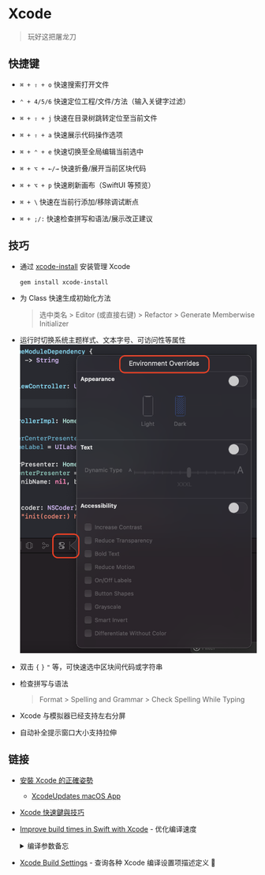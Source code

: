 # Xcode

> 玩好这把屠龙刀

## 快捷键

- `⌘ + ⇧ + o` 快速搜索打开文件

- `⌃ + 4/5/6` 快速定位工程/文件/方法（输入关键字过滤）

- `⌘ + ⇧ + j` 快速在目录树跳转定位至当前文件

- `⌘ + ⇧ + a` 快速展示代码操作选项

- `⌘ + ⌃ + e` 快速切换至全局编辑当前选中

- `⌘ + ⌥ + ←/→` 快速折叠/展开当前区块代码

- `⌘ + ⌥ + p` 快速刷新画布（SwiftUI 等预览）

- `⌘ + \` 快速在当前行添加/移除调试断点


- `⌘ + ;/:` 快速检查拼写和语法/展示改正建议


## 技巧

- 通过 [xcode-install](https://github.com/xcpretty/xcode-install) 安装管理 Xcode
    ```sh
    gem install xcode-install
    ```
- 为 Class 快速生成初始化方法
    
    > 选中类名 > Editor (或直接右键) > Refactor > Generate Memberwise Initializer

- 运行时切换系统主题样式、文本字号、可访问性等属性
    ![Xcode-Environment Overrides](./assets/xcode_environment_overrides.png)

- 双击 `{` `}` `"` 等，可快速选中区块间代码或字符串

- 检查拼写与语法
    > Format > Spelling and Grammar > Check Spelling While Typing

- Xcode 与模拟器已经支持左右分屏

- 自动补全提示窗口大小支持拉伸
    
## 链接

- [安裝 Xcode 的正確姿勢](https://www.notion.so/Xcode-dfbe2d934ff84b2d84e34ffceef56fe0)
    - [XcodeUpdates macOS App](https://github.com/art-divin/XcodeUpdates)
- [Xcode 快速鍵與技巧](https://www.notion.so/ff93434e1b954702a8e552014f119a6b?v=4d88ab84fe8a4551b26d5a1ac13b213b)
- [Improve build times in Swift with Xcode](https://tomasznazarenko.com/improve-build-times-in-swift-with-xcode/) - 优化编译速度
    <details>
        <summary>编译参数备忘</summary>

    - -Xfrontend -warn-long-expression-type-checking=400 (apple/swift GitHub)
    - -Xfrontend -warn-long-function-bodies=400 (apple/swift GitHub)
    - -Xfrontend -debug-time-function-bodies
    </details>
- [Xcode Build Settings](https://xcodebuildsettings.com/) - 查询各种 Xcode 编译设置项描述定义 🎉